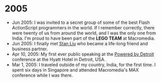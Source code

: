 # 2005

- Jun 2005: I was invited to a secret group of some of the best Flash ActionScript programmers in the world. If I remember correctly,  there were twenty of us from around the world, and I was the only one from India. I'm proud to have been part of the **LEGO TEAM** at Macromedia.
- Jun 2005: I finally met [Stan Liu](/2017/stan-liu/) who became a life-long friend and business partner.
- Apr 10, 2005: My first ever public speaking at the [Powered by Detroit](/2005/powered-by-detroit-2005/) conference at the Hyatt Hotel in Detroit, USA.
- Mar 1, 2005: I traveled outside of my country, India, for the first time. I spent six days in Singapore and attended Macromedia's MAX conference while I was there.